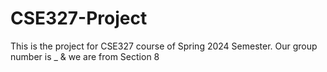 # CSE327-Project
This is the project for CSE327 course of Spring 2024 Semester. Our group number is _ &amp; we are from Section 8
